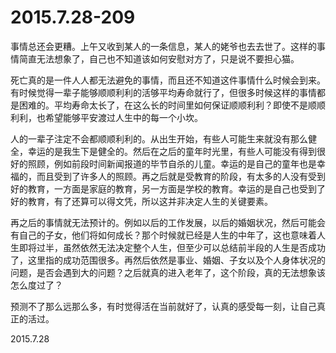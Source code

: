2015.7.28-209
=============
事情总还会更糟。上午又收到某人的一条信息，某人的姥爷也去去世了。这样的事情简直无法想象了，自己也不知道该如何安慰对方了，只是说不要担心猫。

死亡真的是一件人人都无法避免的事情，而且还不知道这件事情什么时候会到来。有时候觉得一辈子能够顺顺利利的活够平均寿命就行了，但很多时候这样的事情都是困难的。平均寿命太长了，在这么长的时间里如何保证顺顺利利？即使不是顺顺利利，也希望能够平安渡过人生中的每一个小坎。

人的一辈子注定不会都顺顺利利的。从出生开始，有些人可能生来就没有那么健全，幸运的是我生下是健全的。然后在之后的童年时光里，有些人可能没有得到很好的照顾，例如前段时间新闻报道的毕节自杀的儿童。幸运的是自己的童年也是幸福的，而且受到了许多人的照顾。再之后就是受教育的阶段，有太多的人没有受到好的教育，一方面是家庭的教育，另一方面是学校的教育。幸运的是自己也受到了好的教育，有了还算可以得文凭，所以这并非决定人生的关键要素。

再之后的事情就无法预计的。例如以后的工作发展，以后的婚姻状况，然后可能会有自己的子女，他们将如何成长？那个时候就已经是人生的中年了，这也意味着人生即将过半，虽然依然无法决定整个人生，但至少可以总结前半段的人生是否成功了，这里指的成功范围很多。再然后依然是事业、婚姻、子女以及个人身体状况的问题，是否会遇到大的问题？之后就真的进入老年了，这个阶段，真的无法想象该怎么度过了？

预测不了那么远那么多，有时觉得活在当前就好了，认真的感受每一刻，让自己真正的活过。

2015.7.28